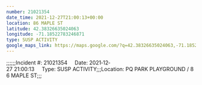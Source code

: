 ```yaml
---
number: 21021354
date_time: 2021-12-27T21:00:13+00:00
location: 86 MAPLE ST
latitude: 42.38326635024063
longitude: -71.18522783246871
type: SUSP ACTIVITY
google_maps_link: https://maps.google.com/?q=42.38326635024063,-71.18522783246871
---
```


;;;;;;Incident #: 21021354     Date: 2021‐12‐27 21:00:13     Type: SUSP ACTIVITY;;;Location: PQ PARK PLAYGROUND / 86 MAPLE ST;;;
